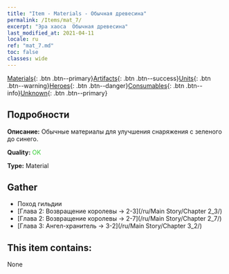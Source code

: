 ```yaml
---
title: "Item - Materials - Обычная древесина"
permalink: /Items/mat_7/
excerpt: "Эра хаоса  Обычная древесина"
last_modified_at: 2021-04-11
locale: ru
ref: "mat_7.md"
toc: false
classes: wide
---
```

 [Materials](/ru/Items/){: .btn .btn--primary}[Artifacts](/ru/Items/Artifacts/){: .btn .btn--success}[Units](/ru/Items/Units/){: .btn .btn--warning}[Heroes](/ru/Items/Heroes/){: .btn .btn--danger}[Consumables](/ru/Items/Consumables/){: .btn .btn--info}[Unknown](/ru/Items/Unknown/){: .btn .btn--primary}

## Подробности
 **Описание:** Обычные материалы для улучшения снаряжения c зеленого до синего.

 **Quality:** <span style="color: #32CD32">OK</span>

 **Type:** Material

## Gather

*    Поход гильдии 
*    [Глава 2: Возвращение королевы -> 2-3](/ru/Main Story/Chapter 2_3/) 
*    [Глава 2: Возвращение королевы -> 2-7](/ru/Main Story/Chapter 2_7/) 
*    [Глава 3: Ангел-хранитель -> 3-2](/ru/Main Story/Chapter 3_2/) 

## This item contains:

  None

